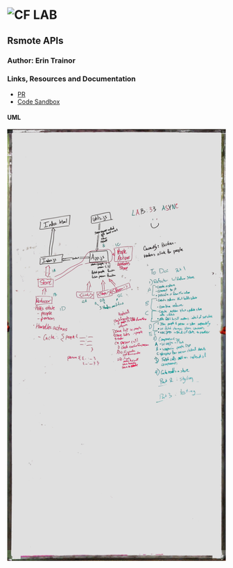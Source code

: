 ![CF](http://i.imgur.com/7v5ASc8.png) LAB
=================================================

## Rsmote APIs

### Author: Erin Trainor

### Links, Resources and Documentation
* [PR](https://github.com/401-advanced-javascript-401d29/lab-32/pull/1)
* [Code Sandbox](https://codesandbox.io/s/48lvq5xm697)

#### UML
![uml image](uml.jpg)
